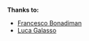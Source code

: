 **Thanks to:**

- [Francesco Bonadiman](http://francescobonadiman.com/)
- [Luca Galasso](https://github.com/GalassoLuca)

